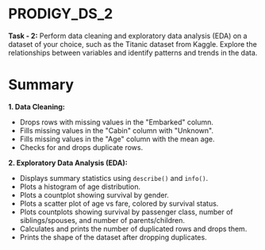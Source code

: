 # PRODIGY_DS_2
**Task - 2:** Perform data cleaning and exploratory data analysis (EDA) on a dataset of your choice, such as the Titanic dataset from Kaggle. Explore the relationships between variables and identify patterns and trends in the data.

# Summary

**1. Data Cleaning:**<br>
<ul>
  <li>Drops rows with missing values in the "Embarked" column.</li>
  <li>Fills missing values in the "Cabin" column with "Unknown".</li>
  <li>Fills missing values in the "Age" column with the mean age.</li>
  <li>Checks for and drops duplicate rows.</li>
</ul>

**2. Exploratory Data Analysis (EDA):**<br>
<ul>
  <li>Displays summary statistics using <code>describe()</code> and <code>info()</code>.</li>
  <li>Plots a histogram of age distribution.</li>
  <li>Plots a countplot showing survival by gender.</li>
  <li>Plots a scatter plot of age vs fare, colored by survival status.</li>
  <li>Plots countplots showing survival by passenger class, number of siblings/spouses, and number of parents/children.</li>
  <li>Calculates and prints the number of duplicated rows and drops them.</li>
  <li>Prints the shape of the dataset after dropping duplicates.</li>
</ul>

